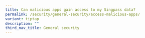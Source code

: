 ```yaml
---
title: Can malicious apps gain access to my Singpass data?
permalink: /security/general-security/access-malicious-apps/
variant: tiptap
description: ""
third_nav_title: General security
---
```

